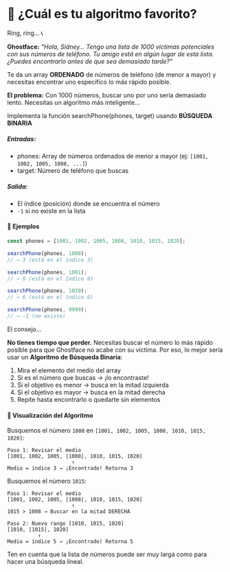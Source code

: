 # 🔪 **¿Cuál es tu algoritmo favorito?**

Ring, ring… 📞

**Ghostface:** _"Hola, Sidney… Tengo una lista de 1000 víctimas potenciales con sus números de teléfono. Tu amigo está en algún lugar de esta lista. ¿Puedes encontrarlo antes de que sea demasiado tarde?"_

Te da un array **ORDENADO** de números de teléfono (de menor a mayor) y necesitas encontrar uno específico lo más rápido posible.

**El problema:** Con 1000 números, buscar uno por uno sería demasiado lento. Necesitas un algoritmo más inteligente…

Implementa la función searchPhone(phones, target) usando **BÚSQUEDA BINARIA**

##### **Entradas:**

- phones: Array de números ordenados de menor a mayor (ej: `[1001, 1002, 1005, 1008, ...]`)
- target: Número de teléfono que buscas

##### **Salida:**

- El índice (posición) donde se encuentra el número
- `-1` si no existe en la lista

#### 📝 Ejemplos

```ts
const phones = [1001, 1002, 1005, 1008, 1010, 1015, 1020];

searchPhone(phones, 1008);
// → 3 (está en el índice 3)

searchPhone(phones, 1001);
// → 0 (está en el índice 0)

searchPhone(phones, 1020);
// → 6 (está en el índice 6)

searchPhone(phones, 9999);
// → -1 (no existe)
```

El consejo…

**No tienes tiempo que perder.** Necesitas buscar el número lo más rápido posible para que Ghostface no acabe con su víctima. Por eso, lo mejor sería usar un **Algoritmo de Búsqueda Binaria**:

1. Mira el elemento del medio del array
2. Si es el número que buscas → ¡lo encontraste!
3. Si el objetivo es menor → busca en la mitad izquierda
4. Si el objetivo es mayor → busca en la mitad derecha
5. Repite hasta encontrarlo o quedarte sin elementos

#### 🧠 Visualización del Algoritmo

Busquemos el número `1008` en `[1001, 1002, 1005, 1008, 1010, 1015, 1020]`:

```
Paso 1: Revisar el medio
[1001, 1002, 1005, |1008|, 1010, 1015, 1020]
                     ↑
Medio = índice 3 → ¡Encontrado! Retorna 3
```

Busquemos el número `1015`:

```
Paso 1: Revisar el medio
[1001, 1002, 1005, |1008|, 1010, 1015, 1020]
                     ↑
1015 > 1008 → Buscar en la mitad DERECHA

Paso 2: Nuevo rango [1010, 1015, 1020]
[1010, |1015|, 1020]
          ↑
Medio = índice 5 → ¡Encontrado! Retorna 5
```

Ten en cuenta que la lista de números puede ser muy larga como para hacer una búsqueda líneal.
